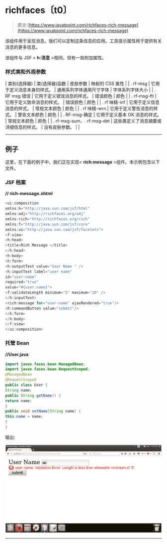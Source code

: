# richfaces〔t0〕

> 原文:[https://www.javatpoint.com/richfaces-rich-message](https://www.javatpoint.com/richfaces-rich-message)

该组件用于呈现消息。我们可以定制这条信息的应用。工具提示属性用于提供有关消息的更多信息。

该组件与 JSF < **h:消息** >相同，但有一些附加属性。

### 样式类和外观参数

| 类别(选择器) | 类(选择器)函数 | 皮肤参数 | 映射的 CSS 属性 |
| . rf-msg | 它用于定义消息本身的样式。 | 通用系列字体通用尺寸字体 | 字体系列字体大小 |
| . RF msg 错误 | 它用于定义错误消息的样式。 | 错误颜色 | 颜色 |
| . rf-msg-ftl | 它用于定义致命消息的样式。 | 错误颜色 | 颜色 |
| . rf 味精-inf | 它用于定义信息消息的样式。 | 常规文本颜色 | 颜色 |
| . rf 味精-wrn | 它用于定义警告消息的样式。 | 警告文本颜色 | 颜色 |
| . RF-msg-确定 | 它用于定义基本 OK 消息的样式。 | 常规文本颜色 | 颜色 |
| . rf-msg-sum、. rf-msg-det | 这些类定义了消息摘要或详细信息的样式。 | 没有皮肤参数。 |  |

* * *

## 例子

这里，在下面的例子中，我们正在实现< **rich:message** >组件。本示例包含以下文件。

### JSF 档案

**// rich-message.xhtml**

```java
<ui:composition 
xmlns:h="http://java.sun.com/jsf/html"
xmlns:a4j="http://richfaces.org/a4j"
xmlns:rich="http://richfaces.org/rich"
xmlns:f="http://java.sun.com/jsf/core"
xmlns:ui="http://java.sun.com/jsf/facelets">
<f:view>
<h:head>
<title>Rich Message </title>
</h:head>
<h:body>
<h:form>
<h:outputText value="User Name " />
<h:inputText label="user name"
id="user-name"
required="true"
value="#{user.name}">
<f:validateLength minimum="5" maximum="20" />
</h:inputText>
<rich:message for="user-name" ajaxRendered="true"/>
<h:commandButton value="submit"/>
</h:form>
</h:body>
</f:view>
</ui:composition>

```

### 托管 Bean

**//User.java**

```java
import javax.faces.bean.ManagedBean;
import javax.faces.bean.RequestScoped;
@ManagedBean
@RequestScoped
public class User {
String name;
public String getName() {
return name;
}
public void setName(String name) {
this.name = name;
}
}

```

输出:

![RichFaces Message 1](img/3dc6a59ed0c7a5ff924aa3b414a28af8.png)

* * *